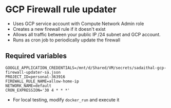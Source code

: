 # GCP Firewall rule updater

* Uses GCP service account with Compute Network Admin role
* Creates a new firewall rule if it doesn't exist
* Allows all traffic between your public IP /24 subnet and GCP account. 
* Runs as cron job to periodically update the firewall

## Required variables

```
GOOGLE_APPLICATION_CREDENTIALS=/mnt/d/Shared/VM/secrets/sadaithal-gcp-firewall-updater-sa.json
PROJECT_ID=personal-363916
FIREWALL_RULE_NAME=allow-home-ip
NETWORK_NAME=default
CRON_EXPRESSION='30 4 * * *'
```

* For local testing, modify `docker_run` and execute it
